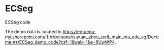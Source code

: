 # ECSeg
ECSeg code


The demo data is located in 
https://entuedu-my.sharepoint.com/:f:/r/personal/siyuan_zhou_staff_main_ntu_edu_sg/Documents/ECSeg_demo_code?csf=1&web=1&e=8UwWP4.
